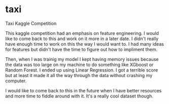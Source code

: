 # taxi
Taxi Kaggle Competition

This kaggle competition had an emphasis on feature engineering. I would like to come back to this and work on it more in a later date. I didn't really have enough time to work on this the way I would want to. I had many ideas for features but didn't have the time to figure out how to impliment them.

Then, when I was trainig my model I kept having memory issues because the data was too large on my machine to do something like XGboost or Random Forest. I ended up using Linear Regression. I got a terrible score but at least it made it all the way through the data without crashing my computer. 

I would like to come back to this in the future when I have better resources and more time to fiddle around with it. It's a really cool dataset though.
